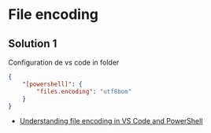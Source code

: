 # File encoding 

## Solution 1 

Configuration de vs code in folder

```json
{
    "[powershell]": {
        "files.encoding": "utf8bom"
    }
}

```

- [Understanding file encoding in VS Code and PowerShell](https://learn.microsoft.com/en-us/powershell/scripting/dev-cross-plat/vscode/understanding-file-encoding?view=powershell-7.4)

